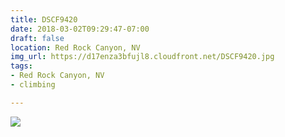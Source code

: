 ```yaml
---
title: DSCF9420
date: 2018-03-02T09:29:47-07:00
draft: false
location: Red Rock Canyon, NV
img_url: https://d17enza3bfujl8.cloudfront.net/DSCF9420.jpg
tags:
- Red Rock Canyon, NV
- climbing

---
```


![](https://d17enza3bfujl8.cloudfront.net/DSCF9420.jpg)

